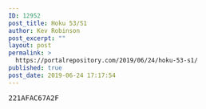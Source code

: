 ```yaml
---
ID: 12952
post_title: Hoku 53/S1
author: Kev Robinson
post_excerpt: ""
layout: post
permalink: >
  https://portalrepository.com/2019/06/24/hoku-53-s1/
published: true
post_date: 2019-06-24 17:17:54
---
```

<pre>221AFAC67A2F</pre>
